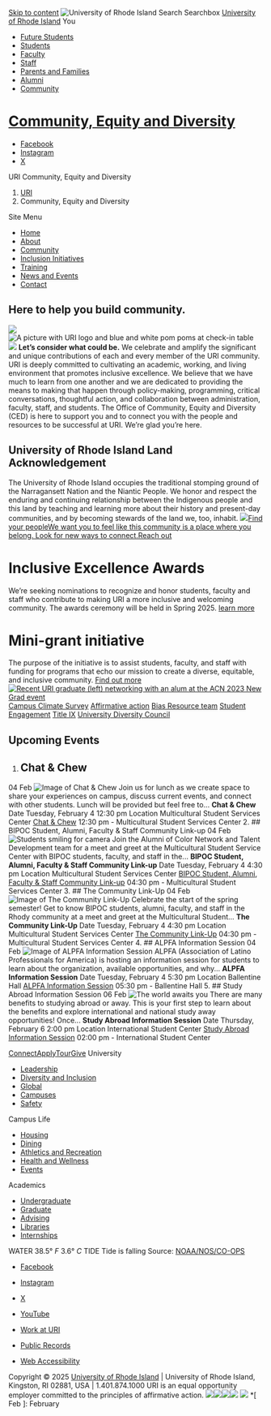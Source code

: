 [Skip to content](https://web.uri.edu/diversity/<#content>)
![University of Rhode Island](https://web.uri.edu/diversity/wp-content/themes/uri-modern/images/logo-print.png)
Search Searchbox
[University of Rhode Island](https://web.uri.edu/diversity/<https:/www.uri.edu/> "University of Rhode Island")
You
  * [Future Students](https://web.uri.edu/diversity/<https:/www.uri.edu/gateway/future-students>)
  * [Students](https://web.uri.edu/diversity/<https:/www.uri.edu/gateway/students>)
  * [Faculty](https://web.uri.edu/diversity/<https:/www.uri.edu/gateway/faculty>)
  * [Staff](https://web.uri.edu/diversity/<https:/www.uri.edu/gateway/staff>)
  * [Parents and Families](https://web.uri.edu/diversity/<https:/www.uri.edu/gateway/families>)
  * [Alumni](https://web.uri.edu/diversity/<https:/www.uri.edu/gateway/alumni>)
  * [Community](https://web.uri.edu/diversity/<https:/www.uri.edu/gateway/community>)


#  [ Community, Equity and Diversity ](https://web.uri.edu/diversity/<https:/web.uri.edu/diversity/>)
  * [Facebook](https://web.uri.edu/diversity/<http:/www.facebook.com/uricedoffice> "Facebook")
  * [Instagram](https://web.uri.edu/diversity/<https:/www.instagram.com/uricedoffice/> "Instagram")
  * [X](https://web.uri.edu/diversity/<https:/www.twitter.com/uricedoffice> "X")


URI Community, Equity and Diversity
  1. [URI](https://web.uri.edu/diversity/<https:/www.uri.edu>)
  2. Community, Equity and Diversity


Site Menu
  * [Home](https://web.uri.edu/diversity/<https:/web.uri.edu/diversity/>)
  * [About](https://web.uri.edu/diversity/<https:/web.uri.edu/diversity/about/>)
  * [Community](https://web.uri.edu/diversity/<https:/web.uri.edu/diversity/community/>)
  * [Inclusion Initiatives](https://web.uri.edu/diversity/<https:/web.uri.edu/diversity/initiatives/>)
  * [Training](https://web.uri.edu/diversity/<https:/web.uri.edu/diversity/training/>)
  * [News and Events](https://web.uri.edu/diversity/<https:/web.uri.edu/diversity/news-and-events/>)
  * [Contact](https://web.uri.edu/diversity/<https:/web.uri.edu/diversity/contact/>)


## Here to help you build community.
![](https://web.uri.edu/diversity/wp-content/uploads/sites/1859/52809977389_e4d2f23e60_b.jpg) ![A picture with URI logo and blue and white pom poms at check-in table](https://web.uri.edu/diversity/wp-content/uploads/sites/1859/rhody-acn-picture.jpg) ![](https://web.uri.edu/diversity/wp-content/uploads/sites/1859/52809228772_f5187c2950_b.jpg) **Let’s consider what could be.**
We celebrate and amplify the significant and unique contributions of each and every member of the URI community.
URI is deeply committed to cultivating an academic, working, and living environment that promotes inclusive excellence. We believe that we have much to learn from one another and we are dedicated to providing the means to making that happen through policy-making, programming, critical conversations, thoughtful action, and collaboration between administration, faculty, staff, and students. 
The Office of Community, Equity and Diversity (CED) is here to support you and to connect you with the people and resources to be successful at URI.
We’re glad you’re here.
## University of Rhode Island Land Acknowledgement 
The University of Rhode Island occupies the traditional stomping ground of the Narragansett Nation and the Niantic People. We honor and respect the enduring and continuing relationship between the Indigenous people and this land by teaching and learning more about their history and present-day communities, and by becoming stewards of the land we, too, inhabit.
[![](https://web.uri.edu/wp-content/uploads/sites/1859/Community-Card.jpg)Find your peopleWe want you to feel like this community is a place where you belong. Look for new ways to connect.Reach out](https://web.uri.edu/diversity/<https:/web.uri.edu/diversity/community/>)
# Inclusive Excellence Awards
We’re seeking nominations to recognize and honor students, faculty and staff who contribute to making URI a more inclusive and welcoming community. The awards ceremony will be held in Spring 2025. 
[learn more](https://web.uri.edu/diversity/<https:/web.uri.edu/diversity/inclusive-excellence-awards/>)
# Mini-grant initiative
The purpose of the initiative is to assist students, faculty, and staff with funding for programs that echo our mission to create a diverse, equitable, and inclusive community.
[Find out more](https://web.uri.edu/diversity/<https:/web.uri.edu/diversity/mini-grants-initiative/>)
[![Recent URI graduate \(left\) networking with an alum at the ACN 2023 New Grad event](https://web.uri.edu/diversity/wp-content/uploads/sites/1859/ACN-student-alum-speaking.jpg)](https://web.uri.edu/diversity/<https:/web.uri.edu/diversity/mini-grants-initiative/>)
[Campus Climate Survey](https://web.uri.edu/diversity/<https:/web.uri.edu/climate-survey/>)
[Affirmative action](https://web.uri.edu/diversity/<https:/web.uri.edu/affirmativeaction/>)
[Bias Resource team](https://web.uri.edu/diversity/<https:/web.uri.edu/brt/>)
[Student Engagement](https://web.uri.edu/diversity/<https:/web.uri.edu/student-affairs/student-engagement/>)
[Title IX](https://web.uri.edu/diversity/<https:/web.uri.edu/titleix/>)
[University Diversity Council](https://web.uri.edu/diversity/<https:/web.uri.edu/diversity/about/university-diversity-council/>)
## Upcoming Events
  1. ## Chat & Chew
04  Feb  ![Image of Chat & Chew](https://localist-images.azureedge.net/photos/48725179179777/square_300/b78b8f572305eaad715db3697e18d0749e373f6b.jpg)
Join us for lunch as we create space to share your experiences on campus, discuss current events, and connect with other students. Lunch will be provided but feel free to...
**Chat & Chew**
Date
     Tuesday, February 4 12:30 pm 
Location
     Multicultural Student Services Center 
[Chat & Chew](https://web.uri.edu/diversity/<https:/events.uri.edu/event/chat-chew?utm_campaign=widget&utm_medium=widget&utm_source=University+of+Rhode+Island>) 12:30 pm - Multicultural Student Services Center 
  2. ## BIPOC Student, Alumni, Faculty & Staff Community Link-up
04  Feb  ![Students smiling for camera](https://localist-images.azureedge.net/photos/48613084381390/square_300/d9e7a860a208e5533eb4d80087e967abe94834e0.jpg)
Join the Alumni of Color Network and Talent Development team for a meet and greet at the Multicultural Student Service Center with BIPOC students, faculty, and staff in the...
**BIPOC Student, Alumni, Faculty & Staff Community Link-up**
Date
     Tuesday, February 4 4:30 pm 
Location
     Multicultural Student Services Center 
[BIPOC Student, Alumni, Faculty & Staff Community Link-up](https://web.uri.edu/diversity/<https:/events.uri.edu/event/bipoc-student-alumni-faculty-staff-community-link-up?utm_campaign=widget&utm_medium=widget&utm_source=University+of+Rhode+Island>) 04:30 pm - Multicultural Student Services Center 
  3. ## The Community Link-Up
04  Feb  ![Image of The Community Link-Up](https://localist-images.azureedge.net/photos/48751711274579/square_300/bc5e22a5fbe6c1eca1113fb4190a0d5510286092.jpg)
Celebrate the start of the spring semester! Get to know BIPOC students, alumni, faculty, and staff in the Rhody community at a meet and greet at the Multicultural Student...
**The Community Link-Up**
Date
     Tuesday, February 4 4:30 pm 
Location
     Multicultural Student Services Center 
[The Community Link-Up](https://web.uri.edu/diversity/<https:/events.uri.edu/event/the-community-link-up-2143?utm_campaign=widget&utm_medium=widget&utm_source=University+of+Rhode+Island>) 04:30 pm - Multicultural Student Services Center 
  4. ## ALPFA Information Session
04  Feb  ![Image of ALPFA Information Session](https://localist-images.azureedge.net/photos/48745834528301/square_300/2c9ca57b6570c0b328b39dbf8ffdc42a55a7853e.jpg)
ALPFA (Association of Latino Professionals for America) is hosting an information session for students to learn about the organization, available opportunities, and why...
**ALPFA Information Session**
Date
     Tuesday, February 4 5:30 pm 
Location
     Ballentine Hall 
[ALPFA Information Session](https://web.uri.edu/diversity/<https:/events.uri.edu/event/alpfa-information-session?utm_campaign=widget&utm_medium=widget&utm_source=University+of+Rhode+Island>) 05:30 pm - Ballentine Hall 
  5. ## Study Abroad Information Session
06  Feb  ![The world awaits you](https://localist-images.azureedge.net/photos/47728149129983/square_300/25705bf8ee99888a4ae8302ed4534f24f54dc7e8.jpg)
There are many benefits to studying abroad or away. This is your first step to learn about the benefits and explore international and national study away opportunities! Once...
**Study Abroad Information Session**
Date
     Thursday, February 6 2:00 pm 
Location
     International Student Center 
[Study Abroad Information Session](https://web.uri.edu/diversity/<https:/events.uri.edu/event/study-abroad-information-session-795?utm_campaign=widget&utm_medium=widget&utm_source=University+of+Rhode+Island>) 02:00 pm - International Student Center 


[Connect](https://web.uri.edu/diversity/<https:/www.uri.edu/connect>)[Apply](https://web.uri.edu/diversity/<https:/www.uri.edu/apply>)[Tour](https://web.uri.edu/diversity/<https:/www.uri.edu/tour>)[Give](https://web.uri.edu/diversity/<https:/www.uri.edu/give>)
University
  * [Leadership](https://web.uri.edu/diversity/<https:/www.uri.edu/about/leadership/>)
  * [Diversity and Inclusion](https://web.uri.edu/diversity/<https:/web.uri.edu/diversity/>)
  * [Global](https://web.uri.edu/diversity/<https:/web.uri.edu/global/>)
  * [Campuses](https://web.uri.edu/diversity/<https:/www.uri.edu/about/campuses/>)
  * [Safety](https://web.uri.edu/diversity/<https:/www.uri.edu/safety/>)


Campus Life
  * [Housing](https://web.uri.edu/diversity/<https:/web.uri.edu/housing/>)
  * [Dining](https://web.uri.edu/diversity/<https:/web.uri.edu/dining/>)
  * [Athletics and Recreation](https://web.uri.edu/diversity/<https:/www.uri.edu/athletics/>)
  * [Health and Wellness](https://web.uri.edu/diversity/<https:/www.uri.edu/campus-life/health-and-wellness/>)
  * [Events](https://web.uri.edu/diversity/<https:/events.uri.edu>)


Academics
  * [Undergraduate](https://web.uri.edu/diversity/<https:/www.uri.edu/academics/>)
  * [Graduate](https://web.uri.edu/diversity/<https:/web.uri.edu/graduate-school/>)
  * [Advising](https://web.uri.edu/diversity/<https:/web.uri.edu/advising/>)
  * [Libraries](https://web.uri.edu/diversity/<https:/web.uri.edu/library/>)
  * [Internships](https://web.uri.edu/diversity/<https:/web.uri.edu/career/students/>)


WATER
38.5° _F_
3.6° _C_
TIDE
Tide is falling
Source: [NOAA/NOS/CO-OPS](https://web.uri.edu/diversity/<https:/tidesandcurrents.noaa.gov/stationhome.html?id=8454049> "NOAA Center for Operational Oceanographic Producs and Services; tide data retrieved: Feb 3, 2025, 03:46 PM")
  * [Facebook](https://web.uri.edu/diversity/<https:/www.facebook.com/universityofri> "Facebook")
  * [Instagram](https://web.uri.edu/diversity/<https:/www.instagram.com/universityofri/> "Instagram")
  * [X](https://web.uri.edu/diversity/<https:/twitter.com/universityofri> "X")
  * [YouTube](https://web.uri.edu/diversity/<https:/www.youtube.com/user/UniversityOfRI> "YouTube")


  * [Work at URI](https://web.uri.edu/diversity/<https:/jobs.uri.edu/>)
  * [Public Records](https://web.uri.edu/diversity/<https:/web.uri.edu/publicrecords/>)
  * [Web Accessibility](https://web.uri.edu/diversity/<https:/web.uri.edu/accessibility/>)


Copyright © 2025 [University of Rhode Island](https://web.uri.edu/diversity/<http:/www.uri.edu/>) | University of Rhode Island, Kingston, RI 02881, USA | 1.401.874.1000
URI is an equal opportunity employer committed to the principles of affirmative action.
![](https://t.co/i/adsct?bci=5&dv=America%2FNew_York%26en-US%26Google%20Inc.%26MacIntel%26127%261080%26600%268%2630%261080%26600%260%26na&eci=2&event_id=09778793-bddd-439d-97c1-274a9617663b&events=%5B%5B%22pageview%22%2C%7B%7D%5D%5D&integration=advertiser&p_id=Twitter&p_user_id=0&pl_id=8a0d2770-8a48-4d36-952c-e351ba2342a4&tw_document_href=https%3A%2F%2Fweb.uri.edu%2Fdiversity%2F&tw_iframe_status=0&tw_order_quantity=0&tw_sale_amount=0&txn_id=o3g1v&type=javascript&version=2.3.31)![](https://analytics.twitter.com/i/adsct?bci=5&dv=America%2FNew_York%26en-US%26Google%20Inc.%26MacIntel%26127%261080%26600%268%2630%261080%26600%260%26na&eci=2&event_id=09778793-bddd-439d-97c1-274a9617663b&events=%5B%5B%22pageview%22%2C%7B%7D%5D%5D&integration=advertiser&p_id=Twitter&p_user_id=0&pl_id=8a0d2770-8a48-4d36-952c-e351ba2342a4&tw_document_href=https%3A%2F%2Fweb.uri.edu%2Fdiversity%2F&tw_iframe_status=0&tw_order_quantity=0&tw_sale_amount=0&txn_id=o3g1v&type=javascript&version=2.3.31)![](https://t.co/1/i/adsct?bci=5&dv=America%2FNew_York%26en-US%26Google%20Inc.%26MacIntel%26127%261080%26600%268%2630%261080%26600%260%26na&eci=3&event=%7B%7D&event_id=828bfead-9fa3-45b8-8d8f-f25d5c97e978&integration=advertiser&p_id=Twitter&p_user_id=0&pl_id=8a0d2770-8a48-4d36-952c-e351ba2342a4&tw_document_href=https%3A%2F%2Fweb.uri.edu%2Fdiversity%2F&tw_iframe_status=0&txn_id=o35eq&type=javascript&version=2.3.31)![](https://analytics.twitter.com/1/i/adsct?bci=5&dv=America%2FNew_York%26en-US%26Google%20Inc.%26MacIntel%26127%261080%26600%268%2630%261080%26600%260%26na&eci=3&event=%7B%7D&event_id=828bfead-9fa3-45b8-8d8f-f25d5c97e978&integration=advertiser&p_id=Twitter&p_user_id=0&pl_id=8a0d2770-8a48-4d36-952c-e351ba2342a4&tw_document_href=https%3A%2F%2Fweb.uri.edu%2Fdiversity%2F&tw_iframe_status=0&txn_id=o35eq&type=javascript&version=2.3.31)
![](https://bat.bing.com/action/0?ti=211011071&tm=gtm002&Ver=2&mid=ba9321fe-6625-42cd-a969-e095b39ea237&bo=1&sid=5c9872d0e32111efa76b71b09cdcf41f&vid=5ca6a380e32111ef93e24d862119d942&vids=1&msclkid=N&gtm_tag_source=1&pi=918639831&lg=en-US&sw=1080&sh=600&sc=30&tl=Community,%20Equity%20and%20Diversity&p=https%3A%2F%2Fweb.uri.edu%2Fdiversity%2F&r=&lt=1248&evt=pageLoad&sv=1&cdb=AQAQ&rn=277078)
  *[
                  Feb
                ]: February

